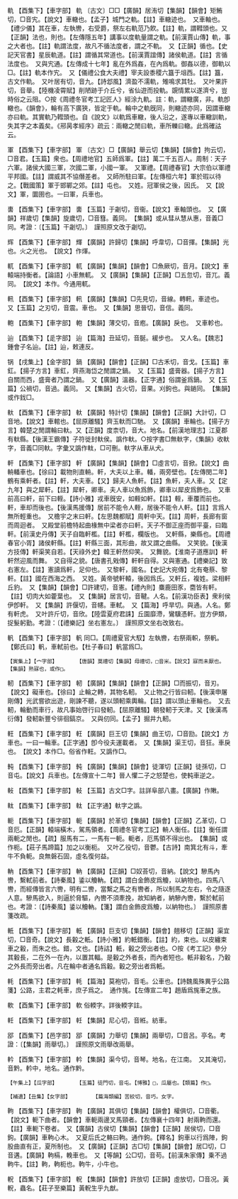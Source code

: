<!-- { "loadSidebar": true } -->
軌	【酉集下】【車字部】	軌	〔古文〕□□【廣韻】居洧切【集韻】【韻會】矩鮪切，□音宄。【說文】車轍也。【孟子】城門之軌。【註】車轍迹也。　又車軸也。【禮少儀】其在車，左執轡，右受爵，祭左右軌范乃飮。【註】軌，謂轊頭也。又【正韻】法也，則也。【左傳隱五年】講事以度軌量謂之軌。【前漢賈山傳】軌，事之大者也。【註】軌謂法度，故凡不循法度者，謂之不軌。　又【正韻】循也。【史記天官書】星辰軌道。【註】謂循其常道也。【前漢賈誼傳】諸侯軌道。【註】言循法度也。　又與宄通。【左傳成十七年】亂在外爲姦，在內爲軌。御姦以德，御軌以□。【註】軌本作宄。　又【儀禮公食大夫禮】宰夫設黍稷六簋于俎西。【註】簋，古文作軌。　又叶居有切，音九。【詩邶風】濟盈不濡軌，雉鳴求其牡。　又叶果許切，音舉。【陸機凌霄賦】削陋跡于介丘兮，省仙遊而投軌。覬情累以遂濟兮，豈時俗之云阻。○按《周禮冬官考工記匠人》經涂九軌。註：軌，謂轍廣，非。軌卽轍也。《韻會》，輪有高下廣狹，皆定于軌。輪中之軌旣同，則轍迹亦同，因謂車轍亦曰軌。其實軌乃轊頭也。自《說文》以軌爲車轍，後人沿之，遂專以車轍訓軌，失其字之本義矣。《郉昺孝經序》疏云：兩轍之閒曰軌，車所轢曰轍。此爲確詁云。

軍	【酉集下】【車字部】	軍	〔古文〕□【廣韻】舉云切【集韻】【韻會】拘云切，□音君。【玉篇】衆也。【周禮地官】五師爲軍。【註】萬二千五百人。周制：天子六軍。諸侯大國三軍，次國二軍，小國一軍。　又軍禮。【周禮春官】大宗伯以軍禮平邦國。【註】謂威其不協僭差者。　又師所駐曰軍。【左傳桓六年】軍於瑕以待之。【戰國策】軍于邯鄲之郊。【註】屯也。　又姓。冠軍侯之後，因氏。　又【說文】軍，圜圉也。一曰軍，兵車也。

軎	【酉集下】【車字部】	軎	【玉篇】于劌切，音衞。【說文】車軸頭也。　又【廣韻】祥歲切【集韻】旋歲切，□音篲。義同。　【集韻】或从彗从慧从惠，音義□同。考證：〔【玉篇】干劌切。〕　謹照原文改于劌切。 

辉	【酉集下】【車字部】	輝	【廣韻】許歸切【集韻】呼韋切，□音揮。【集韻】光也。火之光也。　【說文】作煇。

軏	【酉集下】【車字部】	軏	【廣韻】【集韻】【韻會】□魚厥切，音月。【說文】車轅端持衡者。【論語】小車無軏。　又【廣韻】【集韻】【正韻】□五忽切，音兀。義同。　【說文】本作。今通用軏。

軐	【酉集下】【車字部】	軐	【廣韻】【集韻】□先見切，音線。轉軐，車迹也。　又【玉篇】之刃切，音震。車也。　又【集韻】思晉切，音信。義同。

軳	【酉集下】【車字部】	軳	【集韻】薄交切，音庖。【廣韻】戾也。　又車軫也。

辿	【酉集下】【辵字部】	辿	【篇海】丑延切，音脠。緩步也。　又人名。【魏志】鍾會子名辿。【註】辿，敕連反。

锅	【戌集上】【金字部】	鍋	【廣韻】【韻會】【正韻】□古禾切，音戈。【玉篇】車釭。【揚子方言】車釭，齊燕海岱之閒謂之鍋。　又【玉篇】盛膏器。【揚子方言】自關而西，盛膏者乃謂之鍋。　又【廣韻】溫器。【正字通】俗謂釜爲鍋。　又【玉篇】公禍切，音過。義同。　又【集韻】古火切，音果。刈鉤也。與鐹同。　【集韻】或作鈛□。

軑	【酉集下】【車字部】	軑	【廣韻】特計切【集韻】【韻會】【正韻】大計切，□音地。【說文】車輨也。【屈原離騷】齊玉軑而□馳。　又【廣韻】車輪也。【揚子方言】韓楚之閒謂輪曰軑。又【正韻】度柰切，音大。地名。【前漢地理志】江夏郡有軑縣。【後漢王霸傳】子符徙封軑侯。譌作軑。○按字書□無軑字，《集韻》收軑字，音義□同軑。字彙又譌作軚，□可刪。軑字从車从犬。

軒	【酉集下】【車字部】	軒	【廣韻】【集韻】【韻會】□虛言切，音掀。【說文】曲輈轓車也。【徐曰】載物則直輈。軒，大夫以上車。轓，兩旁壁也。【左傳閔二年】鶴有乘軒者。【註】軒，大夫車。【又】歸夫人魚軒。【註】魚軒，夫人車。又【定九年】與之犀軒。【註】犀軒，卿車。夫人車以魚爲飾，卿車以犀皮爲飾也。　又車前高曰軒，前下曰輊。【詩小雅】戎車旣安，如輊如軒。【註】輊，車覆而前也。軒，車却而後也。【後漢馬援傳】居前不能令人輊，居後不能令人軒。【註】言爲人無所輕重也。　又檐宇之末曰軒。【左思魏都賦】周軒中天。【註】周軒，長廊有窗而周迴者。　又殿堂前檐特起曲椽無中梁者亦曰軒。天子不御正座而御平臺，曰臨軒。【前漢史丹傳】天子自臨軒檻。【註】軒檻，欄版也。　又軒縣，樂縣也。【周禮春官小胥】諸侯軒縣。【註】軒縣三面，其形曲，故又謂之曲縣。　又笑貌。【後漢方技傳】軒渠笑自若。【天祿外史】韓王軒然仰笑。　又舞貌。【淮南子道應訓】軒軒然迎風而舞。　又自得之貌。【唐書孔戣傳】軒軒自得。又與憲通。【禮樂記】致右憲左。【註】憲讀爲軒，足仰也。　又黎軒，國名。【史記大宛傳】北有奄蔡、黎軒。【註】國在西海之西。　又姓。黃帝號軒轅，後因爲氏。又軒丘，複姓。梁相軒丘豹。　又【集韻】【韻會】□許建切，音憲。【禮內則】麋鹿田豕，麕皆有軒。【註】切肉大如藿葉也。　又【集韻】居言切，音鞬。人名。【前漢功臣表】衆利侯伊卽軒。　又【集韻】許偃切，音幰。車軾。　又【篇海】呼旱切。與通。人名。鄭有軒虎。　又叶許斤切，音欣。【陸雲夏府君誄】丘園靡滯，鸞驥憑軒。豈方伊類，捉髮躬勤。考證：〔【禮樂記】坐右憲左。〕　謹照原文坐右改致右。 

軓	【酉集下】【車字部】	軓	同□。【周禮夏官大馭】左執轡，右祭兩軹，祭軓。【鄭氏曰】軓，車軾前也。【杜子春曰】軓當爲□。

	【寅集上】【宀字部】		【唐韻】莫禮切【集韻】母禮切，□音米。【說文】寐而未厭也。【集韻】熟寐也，或作□。

軔	【酉集下】【車字部】	軔	【廣韻】【集韻】【韻會】【正韻】□而振切，音刃。【說文】礙車也。【徐曰】止輪之轉，其物名軔。　又止物之行皆曰軔。【後漢申屠剛傳】光武嘗欲出遊，剛諫不聽，遂以頭軔乘輿輪。【註】謂以頭止車輪也。　又去軔，輪動而車行，故凡事始啓行曰發軔。【屈原離騷】朝發軔于天津。又【後漢馮衍傳】發軔新豐兮徘徊鎬京。　又與仞同。【孟子】掘井九軔。

軖	【酉集下】【車字部】	軖	【廣韻】巨王切【集韻】曲王切，□音劻。【說文】方車也。一曰一輪車。【正字通】卽今役夫運載者。　又【集韻】渠王切，音狂。車戾也。　【說文】本作□。俗省作軖。又譌作□。

軘	【酉集下】【車字部】	軘	【廣韻】【集韻】【韻會】徒渾切【正韻】徒孫切，□音屯。【說文】兵車也。【左傳宣十二年】晉人懼二子之怒楚也，使軘車逆之。

軙	【酉集下】【車字部】	軙	【玉篇】古文□字。註詳阜部八畫。【廣韻】作敶。

軚	【酉集下】【車字部】	軚	【正字通】軑字之譌。

軛	【酉集下】【車字部】	軛	【廣韻】於革切【集韻】【韻會】【正韻】乙革切，□音厄。【正韻】轅端橫木，駕馬領者。【周禮冬官考工記】輈人衡任。【註】衡任謂兩軛之閒也。【疏】服馬有二，一馬有一軛。軛者，厄馬領不得出也。　【集韻】或作枙。【莊子馬蹄篇】加之以衡枙。　又叶乙役切，音鬱。【古詩】南箕北有斗，牽牛不負軛。良無磐石固，虛名復何益。

軜	【酉集下】【車字部】	軜	【廣韻】【正韻】□奴荅切，音納。【說文】驂馬內轡，繫軾前者。【詩秦風】鋈以觼軜。【疏】謂白金飾皮爲觼，以納物也。四馬八轡，而經傳皆言六轡，明有二轡，當繫之馬之有轡者，所以制馬之左右，令之隨逐人意。驂馬欲入，則逼於脅驅，內轡不須牽挽，故知納者，納驂內轡，繫於軾前也。考證：〔【詩秦風】鋈以觼軜。【箋】謂白金飾皮爲觼，以納物也。〕　謹照原書箋改疏。 

軝	【酉集下】【車字部】	軝	【廣韻】巨支切【集韻】【韻會】翹移切【正韻】渠宜切，□音奇。【說文】長轂之軝。【詩小雅】約軝錯衡。【註】約，束也。以皮纏束車之轂，而朱之也。錯，文也。【詩詁】軝，轂之旁出者也。○按《考工記》參分其轂長，二在外一在內，以置其輻。是轂之外者長，而內者短也。軝非轂名，乃轂之外長而旁出者。凡在輪中者通名爲轂。轂之旁出者爲軝。

軞	【酉集下】【車字部】	軞	【篇海】莫袍切，音毛。公車也。【詩魏風殊異乎公路箋】公路，主君之軞車，庶子爲之。　通作旄。【左傳宣二年】趙盾爲旄車之族。

軟	【酉集下】【車字部】	軟	俗輭字。詳後輭字註。

軠	【酉集下】【車字部】	軠	【集韻】尼心切，音絍。紡車。

郘	【酉集下】【邑字部】	郘	【廣韻】力舉切【集韻】兩舉切，□音呂。亭名。考證：〔【集韻】雨舉切。〕　謹照原文雨舉改兩舉。 

軡	【酉集下】【車字部】	軡	【集韻】渠今切，音琴。地名，在江南。　又其淹切，音黔。軡中，地名。通作黔。

	【午集上】【瓜字部】		【玉篇】徒門切，音屯。【博雅】□，瓜屬也。【類篇】作□。

	【補遺】【丑集】【女字部】		【篇海類編】苦絞切，音巧。女字。

軥	【酉集下】【車字部】	軥	【廣韻】其俱切【集韻】【韻會】權俱切，□音衢。【說文】軛下曲者。【韻會】車軛兩邊叉馬頸者。【左傳襄十四年】射兩軥而還。【註】車軛下卷者。　又【廣韻】古侯切【集韻】【韻會】【正韻】居侯切，□音鉤。【廣韻】車軥心木。　又夏后氏之輅曰軥。通作鉤。【釋名】鉤車以行爲陣，鉤股曲直有正，夏所制也。　又【廣韻】【正韻】古□切【集韻】【韻會】居□切，□音遘。【廣韻】軥槅，輓車也。　又【等韻】公□切，音苟。【前漢朱家傳】乗不過軥牛。【註】軥，軥枙也。軥牛，小牛也。 

軦	【酉集下】【車字部】	軦	【集韻】【韻會】許放切【正韻】虛放切，□音况。黃軦，蟲名。【莊子至樂篇】黃軦生乎九猷。

